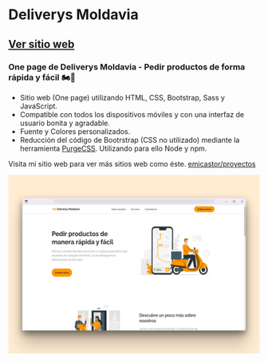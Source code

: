 # Deliverys Moldavia
## [Ver sitio web](https://youtu.be/xOQU3YNHxJc)
### One page de Deliverys Moldavia - Pedir productos de forma rápida y fácil 🏍️🥡

- Sitio web (One page) utilizando HTML, CSS, Bootstrap, Sass y JavaScript.
- Compatible con todos los dispositivos móviles y con una interfaz de usuario bonita y agradable.
- Fuente y Colores personalizados.
- Reducción del código de Bootrstrap (CSS no utilizado) mediante la herramienta [PurgeCSS](https://purgecss.com/). Utilizando para ello Node y npm.

Visita mi sitio web para ver más sitios web como éste. [emicastor/proyectos](https://emicastor.com.ar/proyectos)

![Deliverys Moldavia One page](/preview.png)